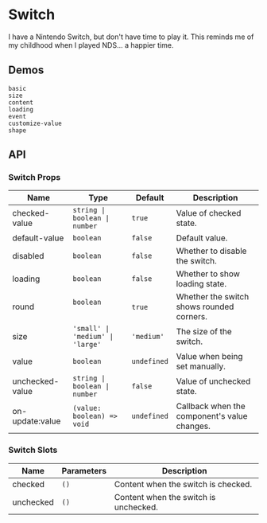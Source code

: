 # Switch

I have a Nintendo Switch, but don't have time to play it. This reminds me of my childhood when I played NDS... a happier time.

## Demos

```demo
basic
size
content
loading
event
customize-value
shape
```

## API

### Switch Props

| Name | Type | Default | Description |
| --- | --- | --- | --- |
| checked-value | `string \| boolean \| number` | `true` | Value of checked state. |
| default-value | `boolean` | `false` | Default value. |
| disabled | `boolean` | `false` | Whether to disable the switch. |
| loading | `boolean` | `false` | Whether to show loading state. |
| round           | `boolean`                         | `true`       | Whether the switch shows rounded corners.   |
| size | `'small' \| 'medium' \| 'large'` | `'medium'` | The size of the switch. |
| value | `boolean` | `undefined` | Value when being set manually. |
| unchecked-value | `string \| boolean \| number` | `false` | Value of unchecked state. |
| on-update:value | `(value: boolean) => void` | `undefined` | Callback when the component's value changes. |

### Switch Slots

| Name      | Parameters | Description                           |
| --------- | ---------- | ------------------------------------- |
| checked   | `()`       | Content when the switch is checked.   |
| unchecked | `()`       | Content when the switch is unchecked. |
